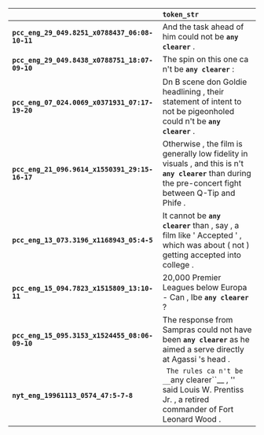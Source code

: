 |                                                | `token_str`                                                                                                                                                 |
|:-----------------------------------------------|:------------------------------------------------------------------------------------------------------------------------------------------------------------|
| **`pcc_eng_29_049.8251_x0788437_06:08-10-11`** | And the task ahead of him could not be __``any clearer``__ .                                                                                                |
| **`pcc_eng_29_049.8438_x0788751_18:07-09-10`** | The spin on this one ca n't be __``any clearer``__ :                                                                                                        |
| **`pcc_eng_07_024.0069_x0371931_07:17-19-20`** | Dn B scene don Goldie headlining , their statement of intent to not be pigeonholed could n't be __``any clearer``__ .                                       |
| **`pcc_eng_21_096.9614_x1550391_29:15-16-17`** | Otherwise , the film is generally low fidelity in visuals , and this is n't __``any clearer``__ than during the pre-concert fight between Q-Tip and Phife . |
| **`pcc_eng_13_073.3196_x1168943_05:4-5`**      | It cannot be __``any clearer``__ than , say , a film like ' Accepted ' , which was about ( not ) getting accepted into college .                            |
| **`pcc_eng_15_094.7823_x1515809_13:10-11`**    | 20,000 Premier Leagues below Europa - Can , Ibe __``any clearer``__ ?                                                                                       |
| **`pcc_eng_15_095.3153_x1524455_08:06-09-10`** | The response from Sampras could not have been __``any clearer``__ as he aimed a serve directly at Agassi 's head .                                          |
| **`nyt_eng_19961113_0574_47:5-7-8`**           | `` The rules ca n't be __``any clearer``__ , '' said Louis W. Prentiss Jr. , a retired commander of Fort Leonard Wood .                                     |